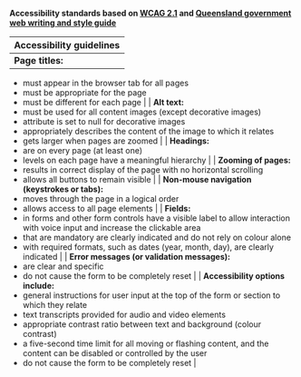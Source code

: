 **Accessibility standards based on [WCAG 2.1](https://www.w3.org/TR/WCAG21/) and [Queensland government web writing and style guide](https://www.forgov.qld.gov.au/communication-and-publishing/website-standards-guidelines-and-templates/write-for-queensland-government-websites/web-writing-and-style-guide)**

| Accessibility guidelines |
|--------------------------|
| **Page titles:**  
- must appear in the browser tab for all pages  
- must be appropriate for the page  
- must be different for each page |
| **Alt text:**  
- must be used for all content images (except decorative images)  
- attribute is set to null for decorative images  
- appropriately describes the content of the image to which it relates  
- gets larger when pages are zoomed |
| **Headings:**  
- are on every page (at least one)  
- levels on each page have a meaningful hierarchy |
| **Zooming of pages:**  
- results in correct display of the page with no horizontal scrolling  
- allows all buttons to remain visible |
| **Non-mouse navigation (keystrokes or tabs):**  
- moves through the page in a logical order  
- allows access to all page elements |
| **Fields:**  
- in forms and other form controls have a visible label to allow interaction with voice input and increase the clickable area  
- that are mandatory are clearly indicated and do not rely on colour alone  
- with required formats, such as dates (year, month, day), are clearly indicated |
| **Error messages (or validation messages):**  
- are clear and specific  
- do not cause the form to be completely reset |
| **Accessibility options include:**  
- general instructions for user input at the top of the form or section to which they relate  
- text transcripts provided for audio and video elements  
- appropriate contrast ratio between text and background (colour contrast)  
- a five-second time limit for all moving or flashing content, and the content can be disabled or controlled by the user  
- do not cause the form to be completely reset |
